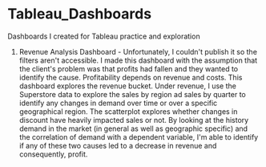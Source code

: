 # Tableau_Dashboards
Dashboards I created for Tableau practice and exploration
1. Revenue Analysis Dashboard - Unfortunately, I couldn't publish it so the filters aren't accessible.
   I made this dashboard with the assumption that the client's problem was that profits had fallen and they wanted to identify the cause. 
   Profitability depends on revenue and costs. This dashboard explores the revenue bucket.
   Under revenue, I use the Superstore data to explore the sales by region ad sales by quarter to identify any changes in demand over time or    over a specific geographical region. The scatterplot explores whether changes in discount have heavily impacted sales or not.
   By looking at the history demand in the market (in general as well as geographic specific) and the correlation of demand with a dependent variable, I'm able to identify if any of these two causes led to a decrease in revenue and consequently, profit. 
